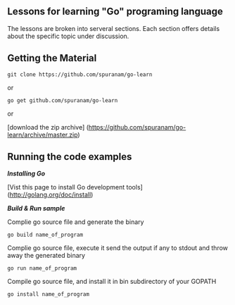 ## Lessons for learning "Go" programing language

The lessons are broken into serveral sections. Each section offers details about the specific topic under discussion.

## Getting the Material

	git clone https://github.com/spuranam/go-learn

or

	go get github.com/spuranam/go-learn

or

[download the zip archive] (https://github.com/spuranam/go-learn/archive/master.zip)

## Running the code examples

**_Installing Go_**

[Vist this page to install Go development tools] (http://golang.org/doc/install)

**_Build & Run sample_**

Complie go source file and generate the binary

	go build name_of_program

Complie go source file, execute it send the output if any to stdout and throw away the generated binary

	go run name_of_program

 Compile go source file, and install it in bin subdirectory of your GOPATH
 
	go install name_of_program

